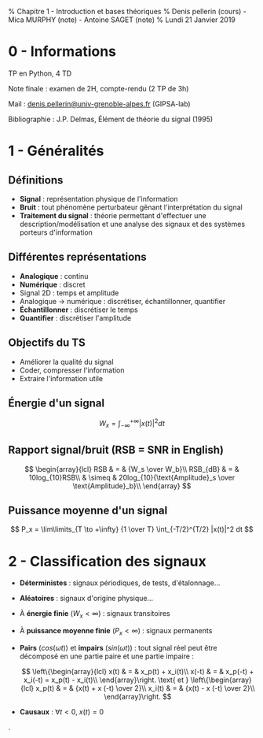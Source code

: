 % Chapitre 1 - Introduction et bases théoriques
% Denis pellerin (cours) - Mica MURPHY (note) - Antoine SAGET (note)
% Lundi 21 Janvier 2019

# 0 - Informations

TP en Python, 4 TD

Note finale : examen de 2H, compte-rendu (2 TP de 3h)

Mail : denis.pellerin@univ-grenoble-alpes.fr (GIPSA-lab)

Bibliographie : J.P. Delmas, Élément de théorie du signal (1995)

# 1 - Généralités

## Définitions

- **Signal** : représentation physique de l'information
- **Bruit** : tout phénomène perturbateur gênant l'interprétation du signal
- **Traitement du signal** : théorie permettant d'effectuer une description/modélisation et une analyse des signaux et des systèmes porteurs d'information

## Différentes représentations

- **Analogique** : continu
- **Numérique** : discret
- Signal 2D : temps et amplitude
- Analogique $\rightarrow$ numérique : discrétiser, échantillonner, quantifier
- **Échantillonner** : discrétiser le temps
- **Quantifier** : discrétiser l'amplitude

## Objectifs du TS

- Améliorer la qualité du signal
- Coder, compresser l'information
- Extraire l'information utile

## Énergie d'un signal

$$
W_x = \int_{-\infty}^{+\infty} |x(t)|^2 dt
$$

## Rapport signal/bruit (RSB = SNR in English)

$$
\begin{array}{lcl}
RSB & = & {W_s \over W_b}\\
RSB_{dB} & = & 10log_{10}RSB\\
& \simeq & 20log_{10}{\text{Amplitude}_s \over \text{Amplitude}_b}\\
\end{array}
$$

## Puissance moyenne d'un signal

$$
P_x = \lim\limits_{T \to +\infty} {1 \over T} \int_{-T/2}^{T/2} |x(t)|^2 dt
$$

# 2 - Classification des signaux

- **Déterministes** : signaux périodiques, de tests, d'étalonnage...
- **Aléatoires** : signaux d'origine physique...

- À **énergie finie** ($W_x < \infty$) : signaux transitoires
- À **puissance moyenne finie** ($P_x < \infty$) : signaux permanents

- **Pairs** ($cos(\omega t)$) et **impairs** ($sin(\omega t)$) : tout signal réel peut être décomposé en une partie paire et une partie impaire :

  $$
  \left\{\begin{array}{lcl}
  x(t) & = & x_p(t) + x_i(t)\\
  x(-t) & = & x_p(-t) + x_i(-t) = x_p(t) - x_i(t)\\
  \end{array}\right. \text{ et }
  \left\{\begin{array}{lcl}
  x_p(t) & = & {x(t) + x (-t) \over 2}\\
  x_i(t) & = & {x(t) - x (-t) \over 2}\\
  \end{array}\right.
  $$

- **Causaux** : $\forall t < 0,\; x(t) = 0$

.
